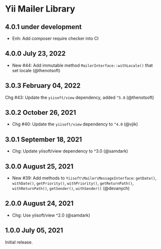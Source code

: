 # Yii Mailer Library

## 4.0.1 under development

- Enh: Add composer require checker into CI

## 4.0.0 July 23, 2022

- New #44: Add immutable method `MailerInterface::withLocale()` that set locale (@thenotsoft)

## 3.0.3 February 04, 2022

Chg #43: Update the `yiisoft/view` dependency, added `^5.0` (@thenotsoft)

## 3.0.2 October 26, 2021

- Chg #40: Update the `yiisoft/view` dependency to `^4.0` (@vjik)

## 3.0.1 September 18, 2021

- Chg: Update yiisoft/view dependency to ^3.0 (@samdark)

## 3.0.0 August 25, 2021

- New #39: Add methods to `Yiisoft\Mailer\MessageInterface`: `getDate()`, `withDate()`, `getPriority()`,
  `withPriority()`, `getReturnPath()`, `withReturnPath()`, `getSender()`, `withSender()` (@devanych)

## 2.0.0 August 24, 2021

- Chg: Use yiisoft/view ^2.0 (@samdark)

## 1.0.0 July 05, 2021

Initial release.
